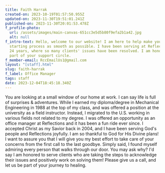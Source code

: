 ```yaml
---
title: Faith Harrak
created-on: 2023-10-19T01:57:50.955Z
updated-on: 2023-11-30T19:51:01.241Z
published-on: 2023-11-30T20:01:53.478Z
f_profile-photo:
  url: /assets/images/main-canvas-651cc3e5d5b80f9efa2b1a42.jpg
  alt: null
f_intro-text: Hello, welcome to our website! I am here to help make your
  starting process as smooth as possible. I have been serving at Reflections for
  24 years, where so many clients' issues have been resolved. I am honored to be
  part of your support circle.
f_member-email: RccEmailUs1@gmail.com
layout: "[staff].html"
slug: faith-harrak
f_label: Office Manager
tags: staff
date: 2023-12-04T18:45:18.340Z
---
```

You are looking at a small window of our home at work. I can say life is full of surprises & adventures. While I earned my diploma/degree in Mechanical Engineering in 1988 at the top of my class, and was offered a position at the university as a field instructor. Instead, I migrated to the U.S. working in various fields not related to my degree. I was offered an opportunity as an office manager at Reflections and it has been a fun ride ever since. I accepted Christ as my Savior back in 2004, and I have been serving God's people and Reflections joyfully. I am so thankful to God for His Divine plans! I want to assure you that I will give you my best effort to take care of your concerns from the first call to the last goodbye. Simply said, I found myself admiring every person that walks through our door. You may ask why? I'd say I am honored to serve clients who are taking the steps to acknowledge their issues and positively work on solving them! Please give us a call, and let us be part of your journey to healing.